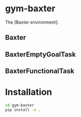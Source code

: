 # gym-baxter

The [Baxter environment]:

## Baxter

## BaxterEmptyGoalTask

## BaxterFunctionalTask


# Installation

```bash
cd gym-baxter
pip install -e .
```
